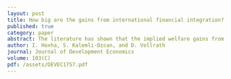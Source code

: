 ```yaml
---
layout: post
title: How big are the gains from international financial integration?
published: true
category: paper
abstract: The literature has shown that the implied welfare gains from financial integration are very small. We revisit these findings and document that welfare gains are substantial if capital goods are not perfect substitutes. We use a model of optimal savings where the elasticity of substitution between capital varieties is less than infinity, but more than the value that would generate endogenous growth. This production structure is consistent with empirical estimates of the actual elasticity of substitution between capital types, as well as with the relatively slow speed of convergence documented in the literature. Calibrating the model, welfare gains from financial integration are equivalent to a 9\% increase in consumption for the median country, and 14\% for the most capital-scarce. This rises substantially if capital's share in output increases even modestly above 0.3, and remains large if inflows of foreign capital are limited to a fraction of the existing capital stock.
author: I. Hoxha, S. Kalemli-Ozcan, and D. Vollrath
journal: Journal of Development Economics
volume: 103(C)
pdf: /assets/DEVEC1757.pdf
---
```

